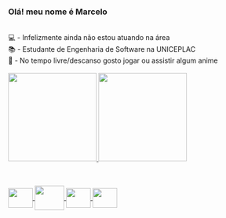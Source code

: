 ### Olá! meu nome é Marcelo
<div style="display: inline_block"><br>
💻 - Infelizmente ainda não estou atuando na área <br>
📚 - Estudante de Engenharia de Software na UNICEPLAC <br>
🎥 - No tempo livre/descanso gosto jogar ou assistir algum anime
</div>

<div style="display: inline_block"><br>
</div>
<div>
 <a href="https://github.com/Marcelo914">
 <img height="180em" src="https://github-readme-stats.vercel.app/api?username=marcelo914&show_icons=true&theme=radical&include_all_commits=true&count_private=true"/>
 <img height="180em" src="https://github-readme-stats.vercel.app/api/top-langs/?username=marcelo914&layout=compact&langs_count=7&theme=radical"/>
</div>
 
 ##
 
 <div style="display: inline_block"><br>
 <img align="center" height="40" width="50" src="https://cdn.jsdelivr.net/gh/devicons/devicon/icons/ruby/ruby-plain.svg">
 <img align="center" height="50" width="60" src="https://cdn.jsdelivr.net/gh/devicons/devicon/icons/rails/rails-plain-wordmark.svg">
 <img align="center" height="40" width="50" src="https://cdn.jsdelivr.net/gh/devicons/devicon/icons/javascript/javascript-original.svg">
 <img align="center" height="40" width="50" src="https://cdn.jsdelivr.net/gh/devicons/devicon/icons/python/python-original.svg">
 </div>
 
 
